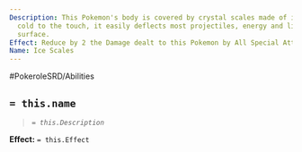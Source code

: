 ```yaml
---
Description: This Pokemon's body is covered by crystal scales made of ice. Always
  cold to the touch, it easily deflects most projectiles, energy and light on its
  surface.
Effect: Reduce by 2 the Damage dealt to this Pokemon by All Special Attacks.
Name: Ice Scales
---
```


#PokeroleSRD/Abilities

## `= this.name`

> *`= this.Description`*

**Effect:** `= this.Effect`
